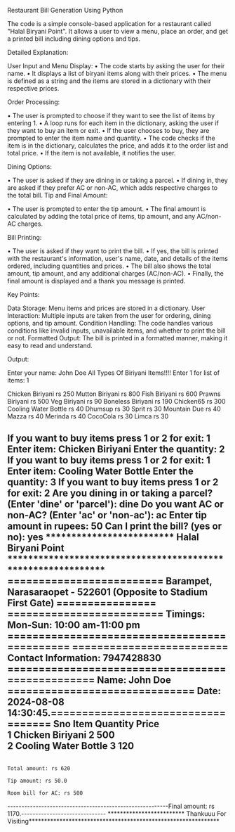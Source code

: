 Restaurant Bill Generation Using Python

The code is a simple console-based application for a restaurant called "Halal Biryani Point". It allows a user to view a menu, place an order, and get a printed bill including dining options and tips.


Detailed Explanation:

User Input and Menu Display:
•	The code starts by asking the user for their name.
•	It displays a list of biryani items along with their prices.
•	The menu is defined as a string and the items are stored in a dictionary with their respective prices.


Order Processing:

•	The user is prompted to choose if they want to see the list of items by entering 1.
•	A loop runs for each item in the dictionary, asking the user if they want to buy an item or exit.
•	If the user chooses to buy, they are prompted to enter the item name and quantity.
•	The code checks if the item is in the dictionary, calculates the price, and adds it to the order list and total price.
•	If the item is not available, it notifies the user.


Dining Options:

•	The user is asked if they are dining in or taking a parcel.
•	If dining in, they are asked if they prefer AC or non-AC, which adds respective charges to the total bill.
Tip and Final Amount:

•	The user is prompted to enter the tip amount.
•	The final amount is calculated by adding the total price of items, tip amount, and any AC/non-AC charges.


Bill Printing:

•	The user is asked if they want to print the bill.
•	If yes, the bill is printed with the restaurant's information, user's name, date, and details of the items ordered, including quantities and prices.
•	The bill also shows the total amount, tip amount, and any additional charges (AC/non-AC).
•	Finally, the final amount is displayed and a thank you message is printed.


Key Points:

Data Storage: Menu items and prices are stored in a dictionary.
User Interaction: Multiple inputs are taken from the user for ordering, dining options, and tip amount.
Condition Handling: The code handles various conditions like invalid inputs, unavailable items, and whether to print the bill or not.
Formatted Output: The bill is printed in a formatted manner, making it easy to read and understand.


Output:
 
 Enter your name: John Doe
 All Types Of Biriyani Items!!!!
 Enter 1 for list of items: 1

Chicken Biriyani    rs 250
Mutton Biriyani    rs 800
Fish Biriyani          rs 600
Prawns Biriyani    rs 500
Veg Biriyani          rs 90
Boneless Biriyani  rs 190
Chicken65                    rs 300
Cooling Water Bottle rs 40
Dhumsup                     rs 30
Sprit                             rs 30
Mountain Due          rs 40
Mazza                        rs 40
Merinda                   rs 40
CocoCola                  rs 30
Limca                       rs 30

If you want to buy items press 1 or 2 for exit: 1
Enter item: Chicken Biriyani
Enter the quantity: 2
If you want to buy items press 1 or 2 for exit: 1
Enter item: Cooling Water Bottle
Enter the quantity: 3
If you want to buy items press 1 or 2 for exit: 2
Are you dining in or taking a parcel? (Enter 'dine' or 'parcel'): dine
Do you want AC or non-AC? (Enter 'ac' or 'non-ac'): ac
Enter tip amount in rupees: 50
Can I print the bill? (yes or no): yes
************************* Halal Biryani Point *************************************************************
========================= Barampet, Narasaraopet - 522601 (Opposite to Stadium First Gate) ================
========================= Timings: Mon-Sun: 10:00 am-11:00 pm =============================================
========================= Contact Information: 7947428830 =================================================
Name: John Doe ============================== Date: 2024-08-08 14:30:45.===================================
Sno     Item                             Quantity          Price     
1       Chicken Biriyani                  2                500       
2       Cooling Water Bottle              3                120       
----------------------------------------------------------------------------------------------------------
                                                                                                                                                                                      Total amount: rs 620
                                                                                                                                                                                      Tip amount: rs 50.0
                                                                                                                                                                                      Room bill for AC: rs 500

---------------------------------------------------------Final amount: rs 1170.------------------------------
************************* Thankuuu For Visiting**************************************************************










